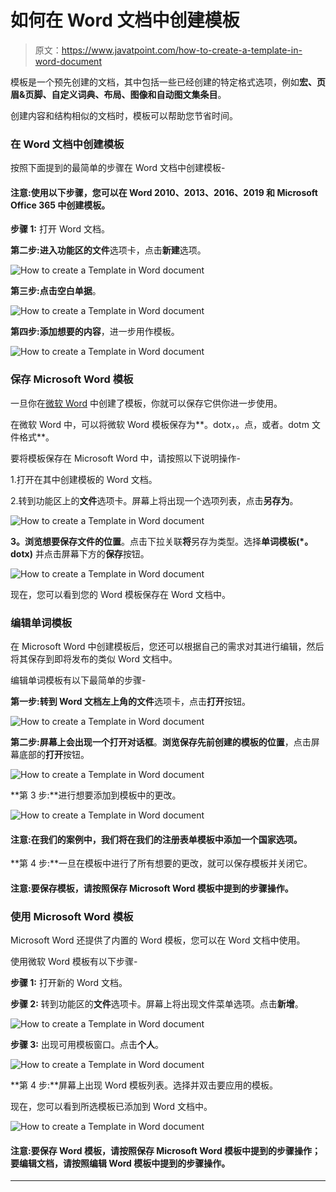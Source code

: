 # 如何在 Word 文档中创建模板

> 原文：<https://www.javatpoint.com/how-to-create-a-template-in-word-document>

模板是一个预先创建的文档，其中包括一些已经创建的特定格式选项，例如**宏、页眉&页脚、自定义词典、布局、图像和自动图文集条目**。

创建内容和结构相似的文档时，模板可以帮助您节省时间。

### 在 Word 文档中创建模板

按照下面提到的最简单的步骤在 Word 文档中创建模板-

#### 注意:使用以下步骤，您可以在 Word 2010、2013、2016、2019 和 Microsoft Office 365 中创建模板。

**步骤 1:** 打开 Word 文档。

**第二步:**进入功能区的**文件**选项卡，点击**新建**选项。

![How to create a Template in Word document](img/3a9ab93ac62415d1f19a78a367818798.png)

**第三步:**点击**空白单据**。

![How to create a Template in Word document](img/86ffcbc15c0dd47d53c1a1d49aa3efb0.png)

**第四步:添加想要的内容**，进一步用作模板。

![How to create a Template in Word document](img/c9e7957515ea7c59af8078e8b3d304fb.png)

### 保存 Microsoft Word 模板

一旦你在[微软 Word](https://www.javatpoint.com/ms-word-tutorial) 中创建了模板，你就可以保存它供你进一步使用。

在微软 Word 中，可以将微软 Word 模板保存为**。dotx，。点，或者。dotm 文件格式**。

要将模板保存在 Microsoft Word 中，请按照以下说明操作-

1.打开在其中创建模板的 Word 文档。

2.转到功能区上的**文件**选项卡。屏幕上将出现一个选项列表，点击**另存为**。

![How to create a Template in Word document](img/7a192e7d260fb83908c233f647e6847b.png)

**3。浏览想要保存文件的位置**。点击下拉关联**将**另存为类型。选择**单词模板(*。dotx)** 并点击屏幕下方的**保存**按钮。

![How to create a Template in Word document](img/1db240eaa76a5890580ad87cba52eec0.png)

现在，您可以看到您的 Word 模板保存在 Word 文档中。

### 编辑单词模板

在 Microsoft Word 中创建模板后，您还可以根据自己的需求对其进行编辑，然后将其保存到即将发布的类似 Word 文档中。

编辑单词模板有以下最简单的步骤-

**第一步:**转到 Word 文档左上角的**文件**选项卡，点击**打开**按钮。

![How to create a Template in Word document](img/9e9eb6ef43a7348815c905d0aa2791c4.png)

**第二步:**屏幕上会出现一个**打开对话框**。**浏览保存先前创建的模板的位置**，点击屏幕底部的**打开**按钮。

![How to create a Template in Word document](img/143c9165af7d35a8935237d3a41df084.png)

**第 3 步:**进行想要添加到模板中的更改。

![How to create a Template in Word document](img/c73417ee43e77390cc2955edf58d7973.png)

#### 注意:在我们的案例中，我们将在我们的注册表单模板中添加一个国家选项。

**第 4 步:**一旦在模板中进行了所有想要的更改，就可以保存模板并关闭它。

#### 注意:要保存模板，请按照保存 Microsoft Word 模板中提到的步骤操作。

### 使用 Microsoft Word 模板

Microsoft Word 还提供了内置的 Word 模板，您可以在 Word 文档中使用。

使用微软 Word 模板有以下步骤-

**步骤 1:** 打开新的 Word 文档。

**步骤 2:** 转到功能区的**文件**选项卡。屏幕上将出现文件菜单选项。点击**新增**。

![How to create a Template in Word document](img/09089f43dfb75eb2d2954c371b486aed.png)

**步骤 3:** 出现可用模板窗口。点击**个人**。

![How to create a Template in Word document](img/d99afbb2e640fc559d9c150ac5d8d98c.png)

**第 4 步:**屏幕上出现 Word 模板列表。选择并双击要应用的模板。

现在，您可以看到所选模板已添加到 Word 文档中。

![How to create a Template in Word document](img/63cecc72df5e672a15697d67f7f75c92.png)

#### 注意:要保存 Word 模板，请按照保存 Microsoft Word 模板中提到的步骤操作；要编辑文档，请按照编辑 Word 模板中提到的步骤操作。

* * *
